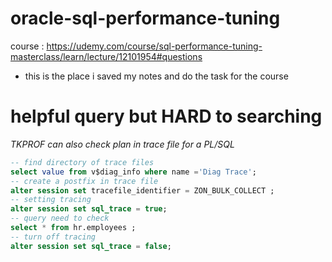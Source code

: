 # oracle-sql-performance-tuning
course : https://udemy.com/course/sql-performance-tuning-masterclass/learn/lecture/12101954#questions
- this is the place i saved my notes and do the task for the course 

# helpful query but HARD to searching 
*TKPROF can also check plan in trace file for a PL/SQL*
~~~~sql
-- find directory of trace files 
select value from v$diag_info where name ='Diag Trace';
-- create a postfix in trace file 
alter session set tracefile_identifier = ZON_BULK_COLLECT ;
-- setting tracing
alter session set sql_trace = true;
-- query need to check 
select * from hr.employees ;
-- turn off tracing 
alter session set sql_trace = false;
~~~~
